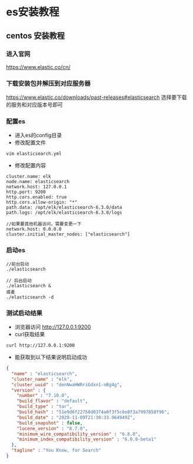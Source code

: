 # es安装教程

## centos 安装教程

### 进入官网
https://www.elastic.co/cn/

### 下载安装包并解压到对应服务器
https://www.elastic.co/downloads/past-releases#elasticsearch
选择要下载的服务和对应版本号即可

### 配置es
- 进入es的config目录
- 修改配置文件

``` 
vim elasticsearch.yml 
```

- 修改配置内容

```
cluster.name: elk
node.name: elasticsearch
network.host: 127.0.0.1
http.port: 9200
http.cors.enabled: true
http.cors.allow-origin: "*"
path.data: /opt/elk/elasticsearch-6.3.0/data
path.logs: /opt/elk/elasticsearch-6.3.0/logs

//如果要其他机器访问，需要变更一下
network.host: 0.0.0.0
cluster.initial_master_nodes: ["elasticsearch"]
```

### 启动es
``` shell
//前台启动
./elasticsearch  

// 后台启动
./elasticsearch &  
或者  
./elasticsearch -d 
```

### 测试启动结果
- 浏览器访问 http://127.0.0.1:9200
- curl获取结果

```
curl http://127.0.0.1:9200
```

- 能获取到以下结果说明启动成功

``` json
{
  "name" : "elasticsearch",
  "cluster_name" : "elk",
  "cluster_uuid" : "denNwaHWRriGdxn1-nBg4g",
  "version" : {
    "number" : "7.10.0",
    "build_flavor" : "default",
    "build_type" : "tar",
    "build_hash" : "51e9d6f22758d0374a0f3f5c6e8f3a7997850f96",
    "build_date" : "2020-11-09T21:30:33.964949Z",
    "build_snapshot" : false,
    "lucene_version" : "8.7.0",
    "minimum_wire_compatibility_version" : "6.8.0",
    "minimum_index_compatibility_version" : "6.0.0-beta1"
  },
  "tagline" : "You Know, for Search"
}
```